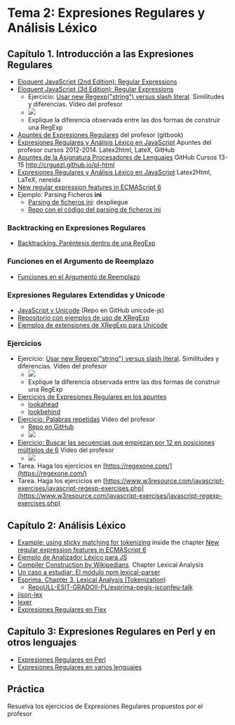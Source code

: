 # Tema 2: Expresiones Regulares y Análisis Léxico

## Capítulo 1. Introducción a las Expresiones Regulares

* [Eloquent JavaScript (2nd Edition): Regular Expressions](http://eloquentjavascript.net/09_regexp.html)
* [Eloquent JavaScript (3d Edition): Regular Expressions](http://eloquentjavascript.net/3rd_edition/09_regexp.html)
  - Ejercicio: [Usar new Regexp("string") versus slash literal](https://youtu.be/ASQ35gSjmeI). Similitudes y diferencias. Vídeo del profesor
  - [![](http://i3.ytimg.com/vi/ASQ35gSjmeI/hqdefault.jpg)](https://youtu.be/ASQ35gSjmeI)
  - Explique la diferencia observada entre las dos formas de construir una RegExp
* [Apuntes de Expresiones Regulares](https://casianorodriguezleon.gitbooks.io/ull-esit-1617/content/apuntes/regexp/) del profesor (gitbook)
* [Expresiones Regulares y Análisis Léxico en JavaScript](http://crguezl.github.io/ull-etsii-grado-pl-apuntes/node70.html) Apuntes del profesor cursos 2012-2014. Latex2html, LateX, GitHub 
* [Apuntes de la Asignatura Procesadores de Lenguajes](http://crguezl.github.io/pl-html/) GitHub Cursos 13-15 http://crguezl.github.io/pl-html
* [Expresiones Regulares y Análisis Léxico en JavaScript](http://nereida.deioc.ull.es/~plgrado/javascriptexamples/node7.html) Latex2Html, LaTeX, nereida
* [New regular expression features in ECMAScript 6](http://2ality.com/2015/07/regexp-es6.html)
* Ejemplo: Parsing Ficheros **ini**
  - [Parsing de ficheros ini](http://crguezl.github.io/pl-grado-ini-files/): despliegue
  - [Repo con el código del parsing de ficheros ini](https://github.com/crguezl/pl-grado-ini-files)

### Backtracking en Expresiones Regulares

- [Backtracking. Paréntesis dentro de una RegExp](https://casianorodriguezleon.gitbooks.io/ull-esit-1617/content/apuntes/regexp/regexpejercicios.html#backtracking)

### Funciones en el Argumento de Reemplazo

- [Funciones en el Argumento de Reemplazo](https://casianorodriguezleon.gitbooks.io/ull-esit-1617/content/apuntes/regexp/regexpejercicios.html#reemplazofunciones)

### Expresiones Regulares Extendidas y Unicode

* [JavaScript y Unicode](https://github.com/ULL-ESIT-PL/unicode-js) (Repo en GitHub unicode-js)
* [Repositorio con ejemplos de uso de XRegExp](https://github.com/ULL-ESIT-GRADOII-PL/xregexp-example) 
* [Ejemplos de extensiones de XRegExp para Unicode](https://github.com/ULL-ESIT-GRADOII-PL/xregexp-example/blob/gh-pages/unicode.js)

### Ejercicios

* Ejercicio: [Usar new Regexp("string") versus slash literal](https://youtu.be/ASQ35gSjmeI). Similitudes y diferencias. Vídeo del profesor
    - [![](http://i3.ytimg.com/vi/ASQ35gSjmeI/hqdefault.jpg)](https://youtu.be/ASQ35gSjmeI)
    - Explique la diferencia observada entre las dos formas de construir una RegExp
* [Ejercicios de Expresiones Regulares en los apuntes](https://casianorodriguezleon.gitbooks.io/ull-esit-1617/content/apuntes/regexp/regexpejercicios.html)
  - [lookahead](https://casianorodriguezleon.gitbooks.io/ull-esit-1617/content/apuntes/regexp/regexpejercicios.html#lookahead)
  - [lookbehind](https://casianorodriguezleon.gitbooks.io/ull-esit-1617/content/apuntes/regexp/regexpejercicios.html#lookbehind)
* [Ejercicio: Palabras repetidas](https://youtu.be/GfLkvLM7pA8) Vídeo del profesor
   * [Repo en GitHub](https://github.com/ULL-ESIT-PL/repeated-words-regexp)
   * [![](http://i3.ytimg.com/vi/GfLkvLM7pA8/hqdefault.jpg)](https://youtu.be/GfLkvLM7pA8)
* [Ejercicio: Buscar las secuencias que empiezan por 12 en posiciones múltiplos de 6](https://youtu.be/A5JoNlTawFA) Vídeo del profesor
  * [![](http://i3.ytimg.com/vi/A5JoNlTawFA/hqdefault.jpg)](https://youtu.be/A5JoNlTawFA)
* Tarea. Haga los ejercicios en [https://regexone.com/](https://regexone.com/)
* Tarea. Haga los ejercicios en [https://www.w3resource.com/javascript-exercises/javascript-regexp-exercises.php](https://www.w3resource.com/javascript-exercises/javascript-regexp-exercises.php)

## Capítulo 2: Análisis Léxico

* [Example: using sticky matching for tokenizing](http://2ality.com/2015/07/regexp-es6.html#example-using-sticky-matching-for-tokenizing) inside 
the chapter [New regular expression features in ECMAScript 6](http://2ality.com/2015/07/regexp-es6.html#example-using-sticky-matching-for-tokenizing)
* [Ejemplo de Analizador Léxico para JS](https://github.com/crguezl/ull-etsii-grado-pl-minijavascript/blob/gh-pages/tokens.js)
* [Compiler Construction by Wikipedians](https://books.google.es/books?id=nMZnyp_zW8AC&pg=PA570#v=onepage&q=Lexical&f=false). Chapter  Lexical Analysis
* [Un caso a estudiar: El módulo npm lexical-parser](https://github.com/Eitz/lexical-parser)
* [Esprima. Chapter 3. Lexical Analysis (Tokenization)](http://esprima.readthedocs.io/en/latest/lexical-analysis.html)
    - [RepoULL-ESIT-GRADOII-PL/esprima-pegjs-jsconfeu-talk](https://github.com/ULL-ESIT-GRADOII-PL/esprima-pegjs-jsconfeu-talk)
* [jison-lex](https://github.com/zaach/jison-lex)
* [lexer](https://github.com/aaditmshah/lexer)
* [Expresiones Regulares en Flex](https://campusvirtual.ull.es/ocw/pluginfile.php/2313/mod_resource/content/0/perlexamples/node19.html)


## Capítulo 3: Expresiones Regulares en Perl y en otros lenguajes

* [Expresiones Regulares en Perl](http://nereida.deioc.ull.es/~pl/perlexamples/node7.html)
* [Expresiones Regulares en varios lenguajes](http://nereida.deioc.ull.es/~pl/perlexamples/node28.html)

## Práctica

Resuelva los ejercicios de Expresiones Regulares propuestos por el profesor
